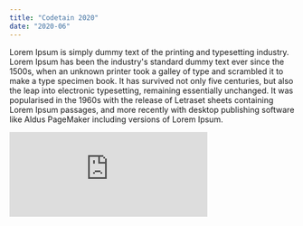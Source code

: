 ```yaml
---
title: "Codetain 2020"
date: "2020-06"
---
```


Lorem Ipsum is simply dummy text of the printing and typesetting industry. Lorem Ipsum has been the industry's standard dummy text ever since the 1500s, when an unknown printer took a galley of type and scrambled it to make a type specimen book. It has survived not only five centuries, but also the leap into electronic typesetting, remaining essentially unchanged. It was popularised in the 1960s with the release of Letraset sheets containing Lorem Ipsum passages, and more recently with desktop publishing software like Aldus PageMaker including versions of Lorem Ipsum.
<iframe width="350" height="150" src="https://www.youtube.com/embed/4SZl1r2O_bY" frameborder="0" allowfullscreen></iframe>
